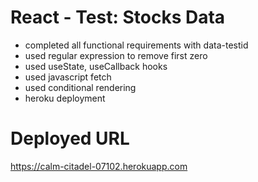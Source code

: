# React - Test: Stocks Data
- completed all functional requirements with data-testid
- used regular expression to remove first zero
- used useState, useCallback hooks
- used javascript fetch
- used conditional rendering
- heroku deployment
# Deployed URL
https://calm-citadel-07102.herokuapp.com

